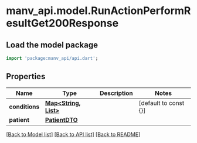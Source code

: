 # manv_api.model.RunActionPerformResultGet200Response

## Load the model package
```dart
import 'package:manv_api/api.dart';
```

## Properties
Name | Type | Description | Notes
------------ | ------------- | ------------- | -------------
**conditions** | [**Map<String, List<MediaReferencesDTOInner>>**](List.md) |  | [default to const {}]
**patient** | [**PatientDTO**](PatientDTO.md) |  | 

[[Back to Model list]](../README.md#documentation-for-models) [[Back to API list]](../README.md#documentation-for-api-endpoints) [[Back to README]](../README.md)


